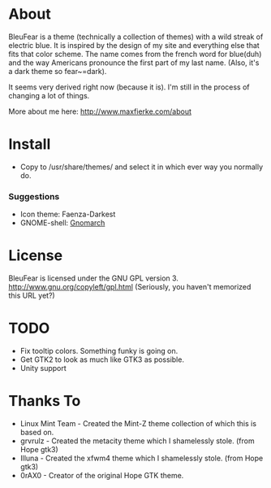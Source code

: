 About
=====
BleuFear is a theme (technically a collection of themes) with a wild 
streak of electric blue. It is inspired by the design of my site and 
everything else that fits that color scheme. The name comes from the 
french word for blue(duh) and the way Americans pronounce the first part 
of my last name. (Also, it's a dark theme so fear~=dark).

It seems very derived right now (because it is). I'm still in the 
process of changing a lot of things.

More about me here: http://www.maxfierke.com/about

Install
=======

* Copy to /usr/share/themes/ and select it in which ever way you normally do.

### Suggestions
* Icon theme: Faenza-Darkest
* GNOME-shell: 
[Gnomarch](http://alucryd.deviantart.com/art/Gnome-Shell-GnomArch-245249611)

License
=======

BleuFear is licensed under the GNU GPL version 3.
<http://www.gnu.org/copyleft/gpl.html> (Seriously, you haven't memorized 
this URL yet?)

TODO
====
* Fix tooltip colors. Something funky is going on.
* Get GTK2 to look as much like GTK3 as possible.
* Unity support

Thanks To
=========
* Linux Mint Team - Created the Mint-Z theme collection of which this is 
based on.
* grvrulz - Created the metacity theme which I shamelessly 
stole. (from Hope gtk3)
* Illuna - Created the xfwm4 theme which I shamelessly stole. (from Hope 
gtk3)
* 0rAX0 - Creator of the original Hope GTK theme.
